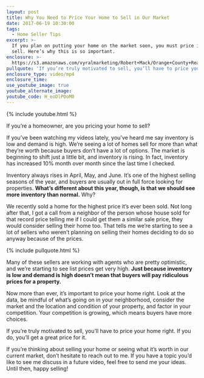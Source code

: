 ```yaml
---
layout: post
title: Why You Need to Price Your Home to Sell in Our Market
date: 2017-06-19 10:30:00
tags:
  - Home Seller Tips
excerpt: >-
  If you plan on putting your home on the market soon, you must price it to
  sell. Here’s why this is so important.
enclosure: >-
  https://s3.amazonaws.com/vyralmarketing/Robert+Mack/Orange+County+Real+Estate+Agent+The+importance+of+pricing+your+home+right.mp4
pullquote: 'If you’re truly motivated to sell, you’ll have to price your home right.'
enclosure_type: video/mp4
enclosure_time:
use_youtube_image: true
youtube_alternate_image:
youtube_code: H_eoDlPOoM0
---
```


{% include youtube.html %}

If you’re a homeowner, are you pricing your home to sell?&nbsp;

If you’ve been watching my videos lately, you’ve heard me say inventory is low and demand is high. We’re seeing a lot of homes sell for more than what they’re worth because buyers don’t have a lot of options. The market is beginning to shift just a little bit, and inventory is rising. In fact, inventory has increased 10% month over month since the last time I checked.&nbsp;

Inventory always rises in April, May, and June. It’s one of the highest selling seasons of the year, and buyers are usually out in full force looking for properties. **What’s different about this year, though, is that we should see more inventory than normal.** Why?

We recently sold a home for the highest price it’s ever been sold. Not long after that, I got a call from a neighbor of the person whose house sold for that record price telling me if I could get them a similar sale price, they would consider selling their home too. That tells me we’re starting to see a lot of sellers who weren’t planning on selling their homes deciding to do so anyway because of the prices.&nbsp;

{% include pullquote.html %}

Many of these sellers are working with agents who are pretty optimistic, and we’re starting to see list prices get very high. **Just because inventory is low and demand is high doesn’t mean that buyers will pay ridiculous prices for a property.&nbsp;**

Now more than ever, it’s important to price your home right. Look at the data, be mindful of what’s going on in your neighborhood, consider the market and the location and condition of your property, and factor in your competition. Your competition is growing, which means buyers have more choices.&nbsp;

If you’re truly motivated to sell, you’ll have to price your home right. If you do, you’ll get a great price for it.&nbsp;

If you’re thinking about selling your home or seeing what it’s worth in our current market, don’t hesitate to reach out to me. If you have a topic you’d like to see me discuss in a future video, feel free to send me your ideas. Until then, happy selling\!&nbsp;